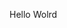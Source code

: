 Hello Wolrd









































































































































































































































































































































































































































































































































































































































































































































































































































































































































































































































































































































































































































































































































































































































































































































































































































































































































































































































































































































































































































































































































































































































































































































































































































































































































































































































































































































































































































































































































































































































































































































































































































































































































































































































































































































































































































































































































































































































































































































































































































































































































































































































































































































































































































































































































































































































































































































































































